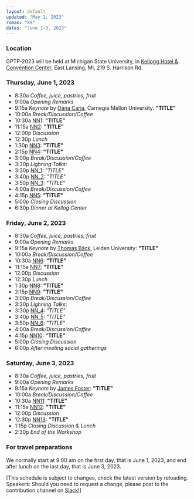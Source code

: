 ```yaml
---
layout: default
updated: "May 1, 2023"
roman: "XX"
dates: "June 1-3, 2023"
---
```


### Location
GPTP-2023 will be held at Michigan State University, in [Kellogg Hotel & Convention Center](https://https://kelloggcenter.com/), East Lansing, MI, 219 S. Harrison Rd.

### Thursday, June 1, 2023

- 8:30a _Coffee, juice, pastries, fruit_
- 9:00a _Opening Remarks_
- 9:15a _Keynote_ by [Oana Carja](https://cbd.cmu.edu/people/carja.html), Carnegie Mellon University:
**"TITLE"**
- 10:00a _Break/Discussion/Coffee_
- 10:30a [NN1](https://xxx):
**"TITLE"**
- 11:15a [NN2](https://xxx):
**"TITLE"**
- 12:00p _Discussion_
- 12:30p _Lunch_
- 1:30p [NN3](http://xxx):
**"TITLE"**
- 2:15p [NN4](http://xxx):
**"TITLE"**
- 3:00p _Break/Discussion/Coffee_
- 3:30p _Lighning Talks_:
- 3:30p [NN_1](https://xxx): *"TITLE"*
- 3:40p [NN_2](https://xxx): *"TITLE"*
- 3:50p [NN_3](https://xxx): *"TITLE"*
- 4:00a _Break/Discussion/Coffee_
- 4:15p [NN5](http://xxx):
**"TITLE"**
- 5:00p _Closing Discussion_
- 6:30p _Dinner at Kellog Center_


### Friday, June 2, 2023

- 8:30a _Coffee, juice, pastries, fruit_
- 9:00a _Opening Remarks_
- 9:15a _Keynote_ by [Thomas Bäck](https://xxx), Leiden University:
**"TITLE"**
- 10:00a _Break/Discussion/Coffee_
- 10:30a [NN6](https://xxx):
**"TITLE"**
- 11:15a [NN7](https://xxx); 
**"TITLE"**
- 12:00p _Discussion_
- 12:30p _Lunch_
-  1:30p [NN8](http://xxx):
**"TITLE"**
- 2:15p [NN9](http://xxx):
**"TITLE"**
- 3:00p _Break/Discussion/Coffee_
- 3:30p _Lighning Talks_:
- 3:30p [NN_4](https://xxx): *"TITLE"*
- 3:40p [NN_5](https://xxx): *"TITLE"*
- 3:50p [NN_6](https://xxx): *"TITLE"*
- 4:00a _Break/Discussion/Coffee_
- 4:15p [NN10](http://xxx):
**"TITLE"**
- 5:00p _Closing Discussion_
- 6:00p _After meeting social gatherings_



### Saturday, June 3, 2023
- 8:30a _Coffee, juice, pastries, fruit_
- 9:00a _Opening Remarks_
- 9:15a _Keynote_ by [James Foster](https://xxx): 
**"TITLE"**
- 10:00a _Break/Discussion/Coffee_
- 10:30a [NN11](https://xxx):
**"TITLE"**
- 11:15a [NN12](https://xxx): 
**"TITLE"**
- 12:00p _Discussion_
- 12:30p [NN13](http://xxx):
**"TITLE"**
-  1:15p _Closing Discussion & Lunch_
-  2:30p _End of the Workshop_


### For travel preparations

We normally start at 9:00 am on the first day, that is June 1, 2023,
and end after lunch on the last day, that is June 3, 2023.

[This schedule is subject to  changes, check the latest version by reloading. Speakers: Should you need to request a change, please post to the contribution channel on [Slack!](https://gptp-workshops.slack.com)]


